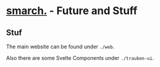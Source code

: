 # [smarch.](smarch.net) - Future and Stuff

## Stuf
The main website can be found under `./web`.

Also there are some Svelte Components under `./trauben-ui`.
